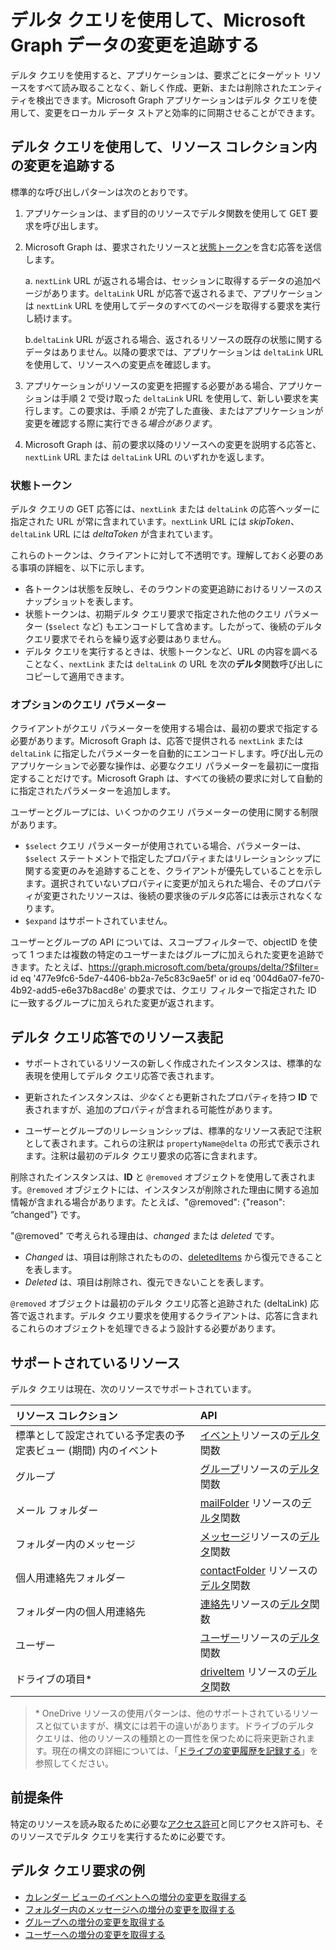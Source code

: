 #  <a name="use-delta-query-to-track-changes-in-microsoft-graph-data"></a>デルタ クエリを使用して、Microsoft Graph データの変更を追跡する

デルタ クエリを使用すると、アプリケーションは、要求ごとにターゲット リソースをすべて読み取ることなく、新しく作成、更新、または削除されたエンティティを検出できます。Microsoft Graph アプリケーションはデルタ クエリを使用して、変更をローカル データ ストアと効率的に同期させることができます。

## <a name="use-delta-query-to-track-changes-in-a-resource-collection"></a>デルタ クエリを使用して、リソース コレクション内の変更を追跡する

標準的な呼び出しパターンは次のとおりです。

1.  アプリケーションは、まず目的のリソースでデルタ関数を使用して GET 要求を呼び出します。
2.  Microsoft Graph は、要求されたリソースと[状態トークン](#state-tokens)を含む応答を送信します。

     a. `nextLink` URL が返される場合は、セッションに取得するデータの追加ページがあります。`deltaLink` URL が応答で返されるまで、アプリケーションは `nextLink` URL を使用してデータのすべてのページを取得する要求を実行し続けます。

     b.`deltaLink` URL が返される場合、返されるリソースの既存の状態に関するデータはありません。以降の要求では、アプリケーションは `deltaLink` URL を使用して、リソースへの変更点を確認します。
     
3.  アプリケーションがリソースの変更を把握する必要がある場合、アプリケーションは手順 2 で受け取った `deltaLink` URL を使用して、新しい要求を実行します。この要求は、手順 2 が完了した直後、またはアプリケーションが変更を確認する際に実行できる*場合があります*。
4.  Microsoft Graph は、前の要求以降のリソースへの変更を説明する応答と、`nextLink` URL または `deltaLink` URL のいずれかを返します。

### <a name="state-tokens"></a>状態トークン

デルタ クエリの GET 応答には、`nextLink` または `deltaLink` の応答ヘッダーに指定された URL が常に含まれています。`nextLink` URL には _skipToken_、`deltaLink` URL には _deltaToken_ が含まれています。 

これらのトークンは、クライアントに対して不透明です。理解しておく必要のある事項の詳細を、以下に示します。

- 各トークンは状態を反映し、そのラウンドの変更追跡におけるリソースのスナップショットを表します。 
- 状態トークンは、初期デルタ クエリ要求で指定された他のクエリ パラメーター (`$select` など) もエンコードして含めます。したがって、後続のデルタ クエリ要求でそれらを繰り返す必要はありません。
- デルタ クエリを実行するときは、状態トークンなど、URL の内容を調べることなく、`nextLink` または `deltaLink` の URL を次の**デルタ**関数呼び出しにコピーして適用できます。


### <a name="optional-query-parameters"></a>オプションのクエリ パラメーター

クライアントがクエリ パラメーターを使用する場合は、最初の要求で指定する必要があります。Microsoft Graph は、応答で提供される `nextLink` または `deltaLink` に指定したパラメーターを自動的にエンコードします。呼び出し元のアプリケーションで必要な操作は、必要なクエリ パラメーターを最初に一度指定することだけです。Microsoft Graph は、すべての後続の要求に対して自動的に指定されたパラメーターを追加します。

ユーザーとグループには、いくつかのクエリ パラメーターの使用に関する制限があります。

-   `$select` クエリ パラメーターが使用されている場合、パラメーターは、`$select` ステートメントで指定したプロパティまたはリレーションシップに関する変更のみを追跡することを、クライアントが優先していることを示します。選択されていないプロパティに変更が加えられた場合、そのプロパティが変更されたリソースは、後続の要求後のデルタ応答には表示されなくなります。
-   `$expand` はサポートされていません。

ユーザーとグループの API については、スコープフィルターで、objectID を使って 1 つまたは複数の特定のユーザーまたはグループに加えられた変更を追跡できます。たとえば、https://graph.microsoft.com/beta/groups/delta/?$filter= id eq '477e9fc6-5de7-4406-bb2a-7e5c83c9ae5f' or id eq '004d6a07-fe70-4b92-add5-e6e37b8acd8e' の要求では、クエリ フィルターで指定された ID に一致するグループに加えられた変更が返されます。 

## <a name="resource-representation-in-the-delta-query-response"></a>デルタ クエリ応答でのリソース表記

-   サポートされているリソースの新しく作成されたインスタンスは、標準的な表現を使用してデルタ クエリ応答で表されます。

-   更新されたインスタンスは、*少なくとも*更新されたプロパティを持つ **ID** で表されますが、追加のプロパティが含まれる可能性があります。

-   ユーザーとグループのリレーションシップは、標準的なリソース表記で注釈として表されます。これらの注釈は `propertyName@delta` の形式で表示されます。注釈は最初のデルタ クエリ要求の応答に含まれます。

削除されたインスタンスは、**ID** と `@removed` オブジェクトを使用して表されます。`@removed` オブジェクトには、インスタンスが削除された理由に関する追加情報が含まれる場合があります。たとえば、"@removed": {"reason": “changed”} です。

"@removed" で考えられる理由は、*changed* または *deleted* です。
- *Changed* は、項目は削除されたものの、[deletedItems](../api-reference/beta/resources/directory.md) から復元できることを表します。
- *Deleted* は、項目は削除され、復元できないことを表します。

`@removed` オブジェクトは最初のデルタ クエリ応答と追跡された (deltaLink) 応答で返されます。デルタ クエリ要求を使用するクライアントは、応答に含まれるこれらのオブジェクトを処理できるよう設計する必要があります。

## <a name="supported-resources"></a>サポートされているリソース

デルタ クエリは現在、次のリソースでサポートされています。

| **リソース コレクション** | **API** |
|:------ | :------ |
| 標準として設定されている予定表の予定表ビュー (期間) 内のイベント | [イベント](../api-reference/v1.0/resources/event.md)リソースの[デルタ](../api-reference/v1.0/api/event_delta.md)関数 |
| グループ | [グループ](../api-reference/v1.0/resources/group.md)リソースの[デルタ](../api-reference/v1.0/api/group_delta.md)関数 |
| メール フォルダー | [mailFolder](../api-reference/v1.0/resources/mailFolder.md) リソースの[デルタ](../api-reference/v1.0/api/mailfolder_delta.md)関数 |
| フォルダー内のメッセージ | [メッセージ](../api-reference/v1.0/resources/message.md)リソースの[デルタ](../api-reference/v1.0/api/message_delta.md)関数 | 
| 個人用連絡先フォルダー | [contactFolder](../api-reference/v1.0/resources/contactfolder.md) リソースの[デルタ](../api-reference/v1.0/api/contactfolder_delta.md)関数 |
| フォルダー内の個人用連絡先 | [連絡先](../api-reference/v1.0/resources/contact.md)リソースの[デルタ](../api-reference/v1.0/api/contact_delta.md)関数 |
| ユーザー | [ユーザー](../api-reference/v1.0/resources/user.md)リソースの[デルタ](../api-reference/v1.0/api/user_delta.md)関数 | 
| ドライブの項目\* | [driveItem](../api-reference/v1.0/resources/driveitem.md) リソースの[デルタ](../api-reference/v1.0/api/driveitem_delta.md)関数 |


> \* OneDrive リソースの使用パターンは、他のサポートされているリソースと似ていますが、構文には若干の違いがあります。ドライブのデルタ クエリは、他のリソースの種類との一貫性を保つために将来更新されます。現在の構文の詳細については、「[ドライブの変更履歴を記録する](https://developer.microsoft.com/ja-JP/graph/docs/api-reference/v1.0/api/item_delta)」を参照してください。

## <a name="prerequisites"></a>前提条件

特定のリソースを読み取るために必要な[アクセス許可](./permissions_reference.md)と同じアクセス許可も、そのリソースでデルタ クエリを実行するために必要です。

## <a name="delta-query-request-examples"></a>デルタ クエリ要求の例 

- [カレンダー ビューのイベントへの増分の変更を取得する](../concepts/delta_query_events.md)
- [フォルダー内のメッセージへの増分の変更を取得する](./delta_query_messages.md)
- [グループへの増分の変更を取得する](./delta_query_groups.md)
- [ユーザーへの増分の変更を取得する](./delta_query_users.md)
